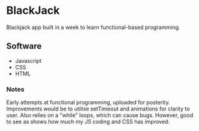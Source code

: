 # BlackJack

Blackjack app built in a week to learn functional-based programming.

## Software

- Javascript
- CSS
- HTML

### Notes

Early attempts at functional programming, uploaded for posterity. Improvements would be to utilise setTimeout and animations for clarity to user. Also relies on a "while" loops, which can cause bugs. However, good to see as shows how much my JS coding and CSS has improved.
